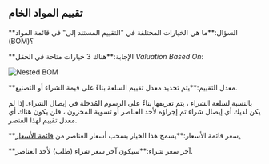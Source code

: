 ## تقييم المواد الخام

**السؤال:**ما هي الخيارات المختلفة في "التقييم المستند إلى" في قائمة المواد (BOM)؟

**الإجابة:**هناك 3 خيارات متاحة في الحقل _Valuation Based On_:

![Nested BOM](https://docs.erpnext.com/files/valuation-based-on-1.png)

**معدل التقييم:**يتم تحديد معدل تقييم السلعة بناءً على قيمة الشراء أو التصنيع.

بالنسبة لسلعة الشراء ، يتم تعريفها بناءً على الرسوم المُدخلة في إيصال الشراء. إذا لم يكن لديك أي إيصال شراء تم إجراؤه لأحد العناصر أو تسوية المخزون ، فلن يكون هناك أي معدل تقييم لهذا العنصر.

**سعر قائمة الأسعار:**يسمح هذا الخيار بسحب أسعار العناصر من [قائمة الأسعار.](https://docs.erpnext.com/docs/v13/user/manual/en/stock/item-price)

**آخر سعر شراء:**سيكون آخر سعر شراء (طلب) لأحد العناصر.